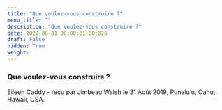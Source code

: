 ```yaml
---
title: "Que voulez-vous construire ?"
menu_title: ""
description: "Que voulez-vous construire ?"
date: 2022-06-01 06:00:01+00:826
draft: False
hidden: True
weight:
---
```

### Que voulez-vous construire ?

Eileen Caddy - reçu par Jimbeau Walsh le 31 Août 2019, Punalu’u, Oahu, Hawaii, USA.



